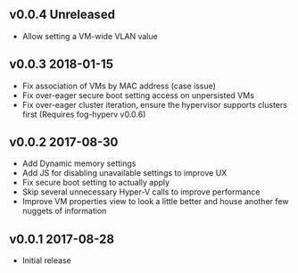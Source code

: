 ## v0.0.4 **Unreleased**

- Allow setting a VM-wide VLAN value

## v0.0.3 2018-01-15

- Fix association of VMs by MAC address (case issue)
- Fix over-eager secure boot setting access on unpersisted VMs
- Fix over-eager cluster iteration, ensure the hypervisor supports clusters first (Requires fog-hyperv v0.0.6)

## v0.0.2 2017-08-30

- Add Dynamic memory settings
- Add JS for disabling unavailable settings to improve UX
- Fix secure boot setting to actually apply
- Skip several unnecessary Hyper-V calls to improve performance
- Improve VM properties view to look a little better and house another few nuggets of information

## v0.0.1 2017-08-28

- Initial release
